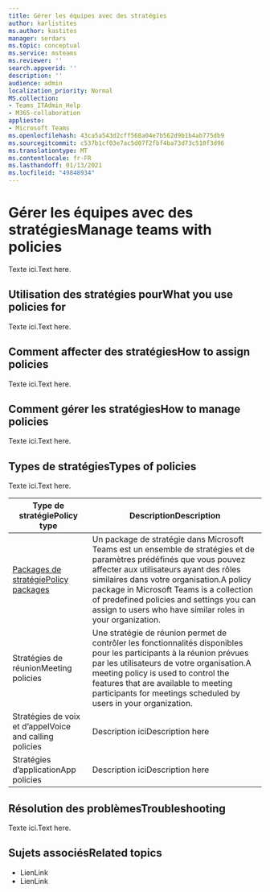 ```yaml
---
title: Gérer les équipes avec des stratégies
author: karlistites
ms.author: kastites
manager: serdars
ms.topic: conceptual
ms.service: msteams
ms.reviewer: ''
search.appverid: ''
description: ''
audience: admin
localization_priority: Normal
MS.collection:
- Teams_ITAdmin_Help
- M365-collaboration
appliesto:
- Microsoft Teams
ms.openlocfilehash: 43ca5a543d2cff568a04e7b562d9b1b4ab775db9
ms.sourcegitcommit: c537b1cf03e7ac5d07f2fbf4ba73d73c510f3d96
ms.translationtype: MT
ms.contentlocale: fr-FR
ms.lasthandoff: 01/13/2021
ms.locfileid: "49848934"
---
```

# <a name="manage-teams-with-policies"></a><span data-ttu-id="11a09-102">Gérer les équipes avec des stratégies</span><span class="sxs-lookup"><span data-stu-id="11a09-102">Manage teams with policies</span></span>

<span data-ttu-id="11a09-103">Texte ici.</span><span class="sxs-lookup"><span data-stu-id="11a09-103">Text here.</span></span>

## <a name="what-you-use-policies-for"></a><span data-ttu-id="11a09-104">Utilisation des stratégies pour</span><span class="sxs-lookup"><span data-stu-id="11a09-104">What you use policies for</span></span>

<span data-ttu-id="11a09-105">Texte ici.</span><span class="sxs-lookup"><span data-stu-id="11a09-105">Text here.</span></span>

## <a name="how-to-assign-policies"></a><span data-ttu-id="11a09-106">Comment affecter des stratégies</span><span class="sxs-lookup"><span data-stu-id="11a09-106">How to assign policies</span></span>

<span data-ttu-id="11a09-107">Texte ici.</span><span class="sxs-lookup"><span data-stu-id="11a09-107">Text here.</span></span>

## <a name="how-to-manage-policies"></a><span data-ttu-id="11a09-108">Comment gérer les stratégies</span><span class="sxs-lookup"><span data-stu-id="11a09-108">How to manage policies</span></span>

<span data-ttu-id="11a09-109">Texte ici.</span><span class="sxs-lookup"><span data-stu-id="11a09-109">Text here.</span></span>

## <a name="types-of-policies"></a><span data-ttu-id="11a09-110">Types de stratégies</span><span class="sxs-lookup"><span data-stu-id="11a09-110">Types of policies</span></span>

<span data-ttu-id="11a09-111">Texte ici.</span><span class="sxs-lookup"><span data-stu-id="11a09-111">Text here.</span></span>

<span data-ttu-id="11a09-112">Type de stratégie</span><span class="sxs-lookup"><span data-stu-id="11a09-112">Policy type</span></span> | <span data-ttu-id="11a09-113">Description</span><span class="sxs-lookup"><span data-stu-id="11a09-113">Description</span></span>
------------|------------
[<span data-ttu-id="11a09-114">Packages de stratégie</span><span class="sxs-lookup"><span data-stu-id="11a09-114">Policy packages</span></span>](https://docs.microsoft.com/microsoftteams/manage-policy-packages) | <span data-ttu-id="11a09-115">Un package de stratégie dans Microsoft Teams est un ensemble de stratégies et de paramètres prédéfinés que vous pouvez affecter aux utilisateurs ayant des rôles similaires dans votre organisation.</span><span class="sxs-lookup"><span data-stu-id="11a09-115">A policy package in Microsoft Teams is a collection of predefined policies and settings you can assign to users who have similar roles in your organization.</span></span>
<span data-ttu-id="11a09-116">Stratégies de réunion</span><span class="sxs-lookup"><span data-stu-id="11a09-116">Meeting policies</span></span> | <span data-ttu-id="11a09-117">Une stratégie de réunion permet de contrôler les fonctionnalités disponibles pour les participants à la réunion prévues par les utilisateurs de votre organisation.</span><span class="sxs-lookup"><span data-stu-id="11a09-117">A meeting policy is used to control the features that are available to meeting participants for meetings scheduled by users in your organization.</span></span>
<span data-ttu-id="11a09-118">Stratégies de voix et d’appel</span><span class="sxs-lookup"><span data-stu-id="11a09-118">Voice and calling policies</span></span> | <span data-ttu-id="11a09-119">Description ici</span><span class="sxs-lookup"><span data-stu-id="11a09-119">Description here</span></span>
<span data-ttu-id="11a09-120">Stratégies d’application</span><span class="sxs-lookup"><span data-stu-id="11a09-120">App policies</span></span> | <span data-ttu-id="11a09-121">Description ici</span><span class="sxs-lookup"><span data-stu-id="11a09-121">Description here</span></span>

## <a name="troubleshooting"></a><span data-ttu-id="11a09-122">Résolution des problèmes</span><span class="sxs-lookup"><span data-stu-id="11a09-122">Troubleshooting</span></span>

<span data-ttu-id="11a09-123">Texte ici.</span><span class="sxs-lookup"><span data-stu-id="11a09-123">Text here.</span></span>

## <a name="related-topics"></a><span data-ttu-id="11a09-124">Sujets associés</span><span class="sxs-lookup"><span data-stu-id="11a09-124">Related topics</span></span>

* <span data-ttu-id="11a09-125">Lien</span><span class="sxs-lookup"><span data-stu-id="11a09-125">Link</span></span>
* <span data-ttu-id="11a09-126">Lien</span><span class="sxs-lookup"><span data-stu-id="11a09-126">Link</span></span>
